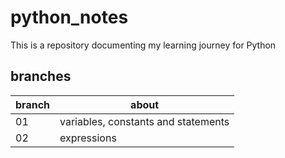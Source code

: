 # python_notes

This is a repository documenting my learning journey for Python

## branches
branch  | about
------------- | -------------
01  | variables, constants and statements
02  | expressions
